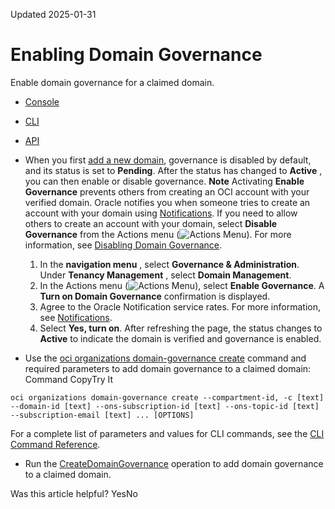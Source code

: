 Updated 2025-01-31
# Enabling Domain Governance
Enable domain governance for a claimed domain.
  * [Console](https://docs.oracle.com/en-us/iaas/Content/General/domain/create-domaingov.htm)
  * [CLI](https://docs.oracle.com/en-us/iaas/Content/General/domain/create-domaingov.htm)
  * [API](https://docs.oracle.com/en-us/iaas/Content/General/domain/create-domaingov.htm)


  * When you first [add a new domain](https://docs.oracle.com/en-us/iaas/Content/General/domain/create-domain.htm#create_domain "Add domains in Domain Management."), governance is disabled by default, and its status is set to **Pending**. After the status has changed to **Active** , you can then enable or disable governance.
**Note** Activating **Enable Governance** prevents others from creating an OCI account with your verified domain. Oracle notifies you when someone tries to create an account with your domain using [Notifications](https://www.oracle.com/devops/notifications/). If you need to allow others to create an account with your domain, select **Disable Governance** from the Actions menu (![Actions Menu](https://docs.oracle.com/en-us/iaas/Content/libraries/global-images/actions-menu.png)). For more information, see [Disabling Domain Governance](https://docs.oracle.com/en-us/iaas/Content/General/domain/delete-domaingov.htm#delete_domaingov "Disable domain governance on a claimed domain.").
    1. In the **navigation menu** , select ****Governance & Administration****. Under ****Tenancy Management**** , select **Domain Management**.
    2. In the Actions menu (![Actions Menu](https://docs.oracle.com/en-us/iaas/Content/libraries/global-images/actions-menu.png)), select **Enable Governance**. A **Turn on Domain Governance** confirmation is displayed.
    3. Agree to the Oracle Notification service rates. For more information, see [Notifications](https://www.oracle.com/devops/notifications/).
    4. Select **Yes, turn on**. After refreshing the page, the status changes to **Active** to indicate the domain is verified and governance is enabled.
  * Use the [oci organizations domain-governance create](https://docs.oracle.com/iaas/tools/oci-cli/latest/oci_cli_docs/cmdref/organizations/domain-governance/create.html) command and required parameters to add domain governance to a claimed domain:
Command
CopyTry It
```
oci organizations domain-governance create --compartment-id, -c [text] --domain-id [text] --ons-subscription-id [text] --ons-topic-id [text] --subscription-email [text] ... [OPTIONS]
```

For a complete list of parameters and values for CLI commands, see the [CLI Command Reference](https://docs.oracle.com/iaas/tools/oci-cli/latest).
  * Run the [CreateDomainGovernance](https://docs.oracle.com/iaas/api/#/en/organizations/latest/DomainGovernance/CreateDomainGovernance) operation to add domain governance to a claimed domain.


Was this article helpful?
YesNo

